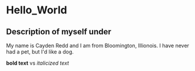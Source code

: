 # Hello_World
## Description of myself under 
My name is Cayden Redd and I am from Bloomington, Illionois. I have never had a pet, but I'd like a dog. 

**bold text** vs *italicized text* 
